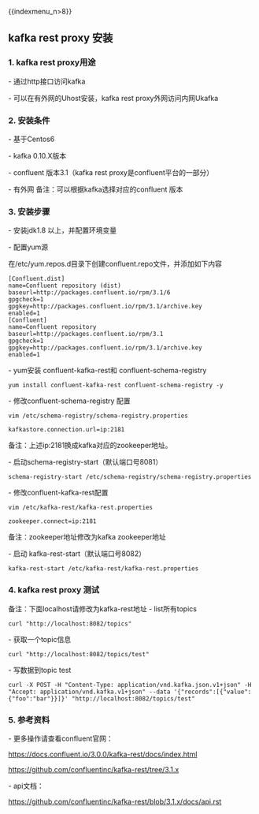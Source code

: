 {{indexmenu_n>8}}

## kafka rest proxy 安装

### 1. kafka rest proxy用途

\- 通过http接口访问kafka

\- 可以在有外网的Uhost安装，kafka rest proxy外网访问内网Ukafka

### 2. 安装条件

\- 基于Centos6

\- kafka 0.10.X版本

\- confluent 版本3.1（kafka rest proxy是confluent平台的一部分）

\- 有外网 备注：可以根据kafka选择对应的confluent 版本

### 3. 安装步骤

\- 安装jdk1.8 以上，并配置环境变量

\- 配置yum源

在/etc/yum.repos.d目录下创建confluent.repo文件，并添加如下内容

```
[Confluent.dist]
name=Confluent repository (dist)
baseurl=http://packages.confluent.io/rpm/3.1/6
gpgcheck=1
gpgkey=http://packages.confluent.io/rpm/3.1/archive.key
enabled=1
[Confluent]
name=Confluent repository
baseurl=http://packages.confluent.io/rpm/3.1
gpgcheck=1
gpgkey=http://packages.confluent.io/rpm/3.1/archive.key
enabled=1
```

\- yum安装 confluent-kafka-rest和 confluent-schema-registry

```
yum install confluent-kafka-rest confluent-schema-registry -y
```

\- 修改confluent-schema-registry 配置

```
vim /etc/schema-registry/schema-registry.properties

kafkastore.connection.url=ip:2181 
```

备注：上述ip:2181换成kafka对应的zookeeper地址。

\- 启动schema-registry-start（默认端口号8081）

```
schema-registry-start /etc/schema-registry/schema-registry.properties
```

\- 修改confluent-kafka-rest配置

```
vim /etc/kafka-rest/kafka-rest.properties

zookeeper.connect=ip:2181  
```

备注：zookeeper地址修改为kafka zookeeper地址

\- 启动 kafka-rest-start（默认端口号8082）

```
kafka-rest-start /etc/kafka-rest/kafka-rest.properties
```

### 4. kafka rest proxy 测试

备注：下面localhost请修改为kafka-rest地址 - list所有topics

```
curl "http://localhost:8082/topics"
```

\- 获取一个topic信息

```
curl "http://localhost:8082/topics/test"
```

\- 写数据到topic test

```
curl -X POST -H "Content-Type: application/vnd.kafka.json.v1+json" -H "Accept: application/vnd.kafka.v1+json" --data '{"records":[{"value":{"foo":"bar"}}]}' "http://localhost:8082/topics/test"
```

### 5. 参考资料

\- 更多操作请查看confluent官网：

<https://docs.confluent.io/3.0.0/kafka-rest/docs/index.html>

<https://github.com/confluentinc/kafka-rest/tree/3.1.x>

\- api文档：

<https://github.com/confluentinc/kafka-rest/blob/3.1.x/docs/api.rst>
